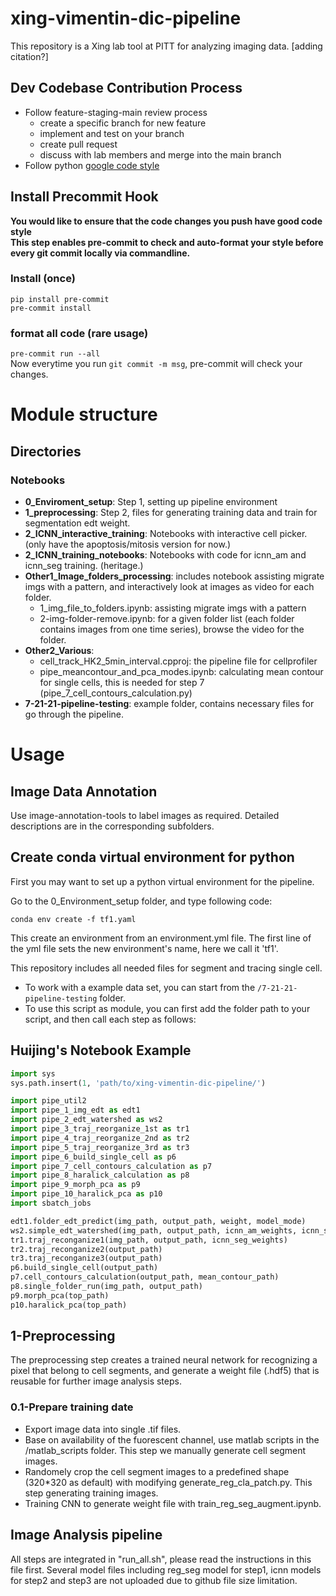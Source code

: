 # xing-vimentin-dic-pipeline

This repository is a Xing lab tool at PITT for analyzing imaging data. [adding citation?]


## Dev Codebase Contribution Process
- Follow feature-staging-main review process
    - create a specific branch for new feature
    - implement and test on your branch
    - create pull request
    - discuss with lab members and merge into the main branch
- Follow python [google code style](https://google.github.io/styleguide/pyguide.html)


## Install Precommit Hook  
**You would like to ensure that the code changes you push have good code style**  
**This step enables pre-commit to check and auto-format your style before every git commit locally via commandline.**
### Install (once)  
`pip install pre-commit`  
`pre-commit install`  
### format all code (rare usage)  
`pre-commit run --all`  
Now everytime you run `git commit -m msg`, pre-commit will check your changes.


# Module structure
## Directories


### Notebooks
- **0_Enviroment_setup**: Step 1, setting up pipeline environment
- **1_preprocessing**: Step 2, files for generating training data and train for segmentation edt weight. 
- **2_ICNN_interactive_training**: Notebooks with interactive cell picker. (only have the apoptosis/mitosis version for now.)
- **2_ICNN_training_notebooks**: Notebooks with code for icnn_am and icnn_seg training. (heritage.)
- **Other1_Image_folders_processing**: includes notebook assisting migrate imgs with a pattern, and interactively look at images as video for each folder.
    - 1_img_file_to_folders.ipynb: assisting migrate imgs with a pattern
    - 2-img-folder-remove.ipynb: for a given folder list (each folder contains images from one time series), browse the video for the folder.  
- **Other2_Various**:
    - cell_track_HK2_5min_interval.cpproj: the pipeline file for cellprofiler
    - pipe_meancontour_and_pca_modes.ipynb: calculating mean contour for single cells, this is needed for step 7 (pipe_7_cell_contours_calculation.py)
- **7-21-21-pipeline-testing**: example folder, contains necessary files for go through the pipeline. 

# Usage  
## Image Data Annotation  
Use image-annotation-tools to label images as required. Detailed descriptions are in the corresponding subfolders.  
  
## Create conda virtual environment for python

First you may want to set up a python virtual environment for the pipeline.

Go to the 0_Environment_setup folder, and type following code:

`conda env create -f tf1.yaml`

This create an environment from an environment.yml file. The first line of the yml file sets the new environment's name, here we call it 'tf1'.


This repository includes all needed files for segment and tracing single cell. 
- To work with a example data set, you can start from the `/7-21-21-pipeline-testing` folder. 
- To use this script as module, you can first add the folder path to your script, and then call each step as follows:


## Huijing's Notebook Example
```python
import sys
sys.path.insert(1, 'path/to/xing-vimentin-dic-pipeline/')

import pipe_util2
import pipe_1_img_edt as edt1
import pipe_2_edt_watershed as ws2
import pipe_3_traj_reorganize_1st as tr1
import pipe_4_traj_reorganize_2nd as tr2
import pipe_5_traj_reorganize_3rd as tr3
import pipe_6_build_single_cell as p6
import pipe_7_cell_contours_calculation as p7
import pipe_8_haralick_calculation as p8
import pipe_9_morph_pca as p9
import pipe_10_haralick_pca as p10
import sbatch_jobs

edt1.folder_edt_predict(img_path, output_path, weight, model_mode)
ws2.simple_edt_watershed(img_path, output_path, icnn_am_weights, icnn_seg_weights, small_obj_thres = 10)
tr1.traj_reconganize1(img_path, output_path, icnn_seg_weights)
tr2.traj_reconganize2(output_path)
tr3.traj_reconganize3(output_path)
p6.build_single_cell(output_path)
p7.cell_contours_calculation(output_path, mean_contour_path)
p8.single_folder_run(img_path, output_path)
p9.morph_pca(top_path)
p10.haralick_pca(top_path)
```


## 1-Preprocessing

The preprocessing step creates a trained neural network for recognizing a pixel that belong to cell segments, and generate a weight file (.hdf5) that is reusable for further image analysis steps.

### 0.1-Prepare training date
- Export image data into single .tif files.
- Base on availability of the fuorescent channel, use matlab scripts in the /matlab_scripts folder. This step we manually generate cell segment images.
- Randomely crop the cell segment images to a predefined shape (320*320 as default) with modifying generate_reg_cla_patch.py. This step generating training images.
- Training CNN to generate weight file with train_reg_seg_augment.ipynb.

## Image Analysis pipeline
All steps are integrated in "run_all.sh", please read the instructions in this file first. Several model files including reg_seg model for step1, icnn models for step2 and step3 are not uploaded due to github file size limitation.
